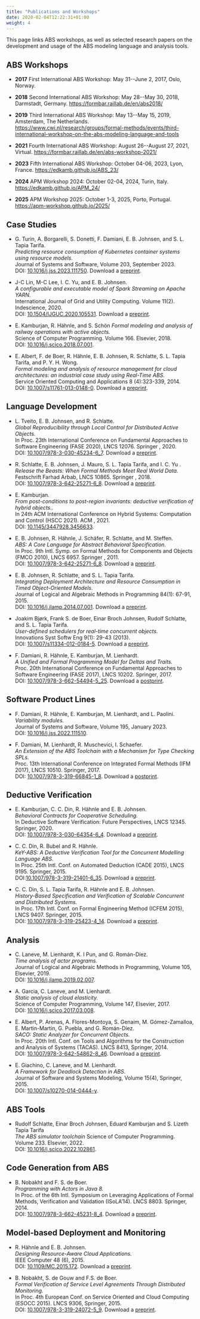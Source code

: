 ```yaml
---
title: "Publications and Workshops"
date: 2020-02-04T12:22:31+01:00
weight: 4
---
```


This page links ABS workshops, as well as selected research papers on the development and usage of the ABS modeling language and analysis tools.

## ABS Workshops

- **2017** First International ABS Workshop: May 31--June 2, 2017, Oslo, Norway.

- **2018** Second International ABS Workshop: May 28--May 30, 2018, Darmstadt, Germany.  https://formbar.raillab.de/en/abs2018/

- **2019** Third International ABS Workshop: May 13--May 15, 2019, Amsterdam, The Netherlands.   https://www.cwi.nl/research/groups/formal-methods/events/third-international-workshop-on-the-abs-modeling-language-and-tools

- **2021**  Fourth International ABS Workshop: August 26--August 27, 2021, Virtual.  https://formbar.raillab.de/en/abs-workshop-2021/

- **2023** Fifth International ABS Workshop: October 04-06, 2023, Lyon,
  France. https://edkamb.github.io/ABS_23/

- **2024** APM Workshop 2024: October 02-04, 2024, Turin,
  Italy. https://edkamb.github.io/APM_24/

- **2025** APM Workshop 2025: October 1-3, 2025, Porto,
  Portugal. https://apm-workshop.github.io/2025/

## Case Studies

- G. Turin, A. Borgarelli, S. Donetti, F. Damiani, E. B. Johnsen, and S. L. Tapia Tarifa.  
  *Predicting resource consumption of Kubernetes container systems using resource models.*  
  Journal of Systems and Software, Volume 203, September 2023.  
  DOI: [10.1016/j.jss.2023.111750](https://doi.org/10.1016/j.jss.2023.111750). Download a [preprint](https://ebjohnsen.org/publication/23-jss/).  

- J-C Lin, M-C Lee, I. C. Yu, and E. B. Johnsen.  
  *A configurable and executable model of Spark Streaming on Apache YARN.*  
  International Journal of Grid and Utility Computing. Volume 11(2). Indescience, 2020.  
  DOI: [10.1504/IJGUC.2020.105531](https://doi.org/10.1504/IJGUC.2020.105531). Download a [preprint](https://ebjohnsen.org/publication/20-ijguc/20-ijguc.pdf).  

- E. Kamburjan, R. Hähnle, and S. Schön 
  *Formal modeling and analysis of railway operations with active objects.*  
  Science of Computer Programming. Volume 166. Elsevier, 2018.  
  DOI: [10.1016/j.scico.2018.07.001](https://doi.org/10.1016/j.scico.2018.07.001).  

- E. Albert, F. de Boer, R. Hähnle, E. B. Johnsen, R. Schlatte, S. L. Tapia Tarifa, and P. Y. H. Wong.  
  *Formal modeling and analysis of resource management for cloud architectures: an industrial case study using Real-Time ABS.*  
  Service Oriented Computing and Applications 8 (4):323-339, 2014.  
  DOI: [10.1007/s11761-013-0148-0](http://dx.doi.org/10.1007/s11761-013-0148-0). Download a [preprint](https://ebjohnsen.org/publication/14-soca/14-soca.pdf).  


## Language Development

- L. Tveito, E. B. Johnsen, and R. Schlatte.  
  *Global Reproducibility through Local Control for Distributed Active Objects.*  
  In Proc. 23th International Conference on Fundamental Approaches to Software Engineering (FASE 2020), LNCS 12076. Springer , 2020.  
  DOI: [10.1007/978-3-030-45234-6_7](https://doi.org/10.1007/978-3-030-45234-6_7). Download a [preprint](https://ebjohnsen.org/publication/20-fase/20-fase.pdf).

-  R. Schlatte, E. B. Johnsen, J. Mauro, S. L. Tapia Tarifa, and I. C. Yu .  
  *Release the Beasts: When Formal Methods Meet Real World Data.*  
  Festschrift Farhad Arbab, LNCS 10865. Springer , 2018.  
  DOI: [10.1007/978-3-642-25271-6_8](http://dx.doi.org/10.1007/978-3-642-25271-6_8). Download a [preprint](https://ebjohnsen.org/publication/18-farhad/18-farhad.pdf).

- E. Kamburjan.  
  *From post-conditions to post-region invariants: deductive verification of hybrid objects..*  
  In 24th ACM International Conference on Hybrid Systems: Computation and Control (HSCC 2021). ACM , 2021.  
  DOI: [10.1145/3447928.3456633](https://doi.org/10.1145/3447928.3456633).

- E. B. Johnsen, R. Hähnle, J. Schäfer, R. Schlatte, and M. Steffen.  
  *ABS: A Core Language for Abstract Behavioral Specification.*  
  In Proc. 9th Intl. Symp. on Formal Methods for Components and Objects (FMCO 2010), LNCS 6957. Springer , 2011.  
  DOI: [10.1007/978-3-642-25271-6_8](http://dx.doi.org/10.1007/978-3-642-25271-6_8). Download a [preprint](https://ebjohnsen.org/publication/10-fmco/10-fmco.pdf).

- E. B. Johnsen, R. Schlatte, and S. L. Tapia Tarifa.  
  *Integrating Deployment Architecture and Resource Consumption in Timed Object-Oriented Models.*  
  Journal of Logical and Algebraic Methods in Programming 84(1): 67-91, 2015.  
  DOI: [10.1016/j.jlamp.2014.07.001](http://dx.doi.org/10.1016/j.jlamp.2014.07.001).  Download a [preprint](https://ebjohnsen.org/publication/15-jlamp1/15-jlamp1.pdf).

- Joakim Bjørk, Frank S. de Boer, Einar Broch Johnsen, Rudolf Schlatte, and S. L. Tapia Tarifa.  
  *User-defined schedulers for real-time concurrent objects.*  
  Innovations Syst Softw Eng 9(1): 29-43 (2013).  
  DOI: [10.1007/s11334-012-0184-5](https://doi.org/10.1007/s11334-012-0184-5).  Download a [preprint](https://ebjohnsen.org/publication/13-isse/13-isse.pdf).

- F. Damiani, R. Hähnle, E. Kamburjan, M. Lienhardt.  
  *A Unified and Formal Programming Model for Deltas and Traits.*  
  Proc. 20th International Conference on Fundamental Approaches to Software Engineering (FASE 2017), LNCS 10202. Springer, 2017.  
  DOI: [10.1007/978-3-662-54494-5_25](https://doi.org/10.1007/978-3-662-54494-5_25).  Download a [postprint](http://hdl.handle.net/2318/1633390).

## Software Product Lines

- F. Damiani, R. Hähnle, E. Kamburjan, M. Lienhardt, and L. Paolini.  
  *Variability modules.*  
  Journal of Systems and Software, Volume 195, January 2023.  
  DOI: [10.1016/j.jss.2022.111510](https://doi.org/10.1016/j.jss.2022.111510).  

- F. Damiani, M. Lienhardt, R. Muschevici, I. Schaefer.  
  *An Extension of the ABS Toolchain with a Mechanism for Type Checking SPLs.*  
  Proc. 13th International Conference on Integrated Formal Methods (IFM 2017), LNCS 10510. Springer, 2017.  
  DOI: [10.1007/978-3-319-66845-1_8](https://doi.org/10.1007/978-3-319-66845-1_8).  Download a [postprint](http://hdl.handle.net/2318/1649744).

## Deductive Verification

- E. Kamburjan, C. C. Din, R. Hähnle and E. B. Johnsen.  
  *Behavioral Contracts for Cooperative Scheduling.*  
  In  Deductive Software Verification: Future Perspectives, LNCS 12345. Springer, 2020.  
  DOI: [10.1007/978-3-030-64354-6_4](https://doi.org/10.1007/978-3-030-64354-6_4). Download a [preprint](https://ebjohnsen.org/publication/20-key2/20-key2.pdf).

- C. C. Din, R. Bubel and R. Hähnle.  
  *KeY-ABS: A Deductive Verification Tool for the Concurrent Modelling Language ABS.*  
  In Proc. 25th Intl. Conf. on Automated Deduction (CADE 2015), LNCS 9195. Springer, 2015.  
  DOI:[10.1007/978-3-319-21401-6_35](http://doi.org/10.1007/978-3-319-21401-6_35). Download a [preprint](http://envisage-project.eu/wp-content/uploads/2014/12/KeYABS-CADE15.pdf).

- C. C. Din, S. L. Tapia Tarifa, R. Hähnle and E. B. Johnsen.  
  *History-Based Specification and Verification of Scalable Concurrent and Distributed Systems.*  
  In Proc. 17th Intl. Conf. on Formal Engineering Method (ICFEM 2015), LNCS 9407. Springer, 2015.  
  DOI: [10.1007/978-3-319-25423-4_14](http://doi.org/10.1007/978-3-319-25423-4_14). Download a [preprint](http://envisage-project.eu/wp-content/uploads/2014/12/ICFEM_2015_submission_59.pdf).

## Analysis

- C. Laneve, M. Lienhardt, K. I Pun, and G. Román-Díez.  
  *Time analysis of actor programs.*  
  Journal of Logical and Algebraic Methods in Programming, Volume 105, Elsevier, 2019.  
  DOI: [10.1016/j.jlamp.2019.02.007](https://doi.org/10.1016/j.jlamp.2019.02.007).

- A. Garcia, C. Laneve, and M. Lienhardt.  
  *Static analysis of cloud elasticity.*  
  Science of Computer Programming, Volume 147, Elsevier, 2017.  
  DOI: [10.1016/j.scico.2017.03.008](https://doi.org/10.1016/j.scico.2017.03.008).

- E. Albert, P. Arenas, A. Flores-Montoya, S. Genaim, M. Gómez-Zamalloa, E. Martin-Martin, G. Puebla, and G. Román-Díez.  
  *SACO: Static Analyzer for Concurrent Objects.*  
  In Proc. 20th Intl. Conf. on Tools and Algorithms for the Construction and Analysis of Systems (TACAS). LNCS 8413, Springer, 2014.  
  DOI: [10.1007/978-3-642-54862-8_46](http://dx.doi.org/10.1007/978-3-642-54862-8_46). Download a [preprint](http://eprints.ucm.es/36623/1/SACO%20static%20analyzer%20for%20concurrent.pdf).

- E. Giachino, C. Laneve, and M. Lienhardt.  
  *A Framework for Deadlock Detection in ABS.*  
  Journal of Software and Systems Modeling, Volume 15(4), Springer, 2015.  
  DOI: [10.1007/s10270-014-0444-y](http://dx.doi.org/10.1007/s10270-014-0444-y).

## ABS Tools

- Rudolf Schlatte, Einar Broch Johnsen, Eduard Kamburjan and S. Lizeth Tapia Tarifa  
  *The ABS simulator toolchain*
  Science of Computer Programming. Volume 233. Elsevier, 2022.  
  DOI: [10.1016/j.scico.2022.102861](https://doi.org/10.1016/j.scico.2022.102861).

## Code Generation from ABS

- B. Nobakht and F. S. de Boer.  
  *Programming with Actors in Java 8.*  
  In Proc. of the 6th Intl. Symposium on Leveraging Applications of Formal Methods, Verification and Validation (ISoLA’14). LNCS 8803. Springer, 2014.  
  DOI: [10.1007/978-3-662-45231-8_4](http://dx.doi.org/10.1007/978-3-662-45231-8_4). Download a [preprint](http://envisage-project.eu/wp-content/uploads/2015/02/paper-j8-isola.pdf).

## Model-based Deployment and Monitoring

- R. Hähnle and E. B. Johnsen.  
  *Designing Resource-Aware Cloud Applications.*  
  IEEE Computer 48 (6), 2015.  
  DOI: [10.1109/MC.2015.172](http://doi.ieeecomputersociety.org/10.1109/MC.2015.172). Download a [preprint](http://envisage-project.eu/wp-content/uploads/2013/09/ResourceAwareApplicationsForTheCloud_Preprint.pdf).

- B. Nobakht, S. de Gouw and F.S. de Boer.  
  *Formal Verification of Service Level Agreements Through Distributed Monitoring.*  
  In Proc. 4th European Conf. on Service Oriented and Cloud Computing (ESOCC 2015). LNCS 9306, Springer, 2015.  
  DOI: [10.1007/978-3-319-24072-5_9](http://dx.doi.org/10.1007/978-3-319-24072-5_9). Download a [preprint](http://envisage-project.eu/wp-content/uploads/2015/09/paper-esocc.pdf).
